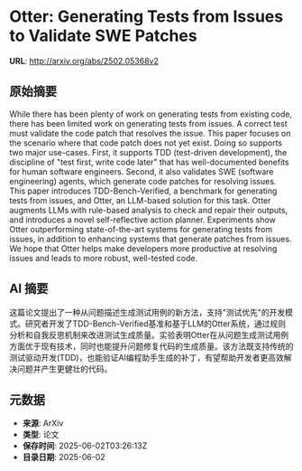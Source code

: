 # Otter: Generating Tests from Issues to Validate SWE Patches

**URL**: http://arxiv.org/abs/2502.05368v2

## 原始摘要

While there has been plenty of work on generating tests from existing code,
there has been limited work on generating tests from issues. A correct test
must validate the code patch that resolves the issue. This paper focuses on the
scenario where that code patch does not yet exist. Doing so supports two major
use-cases. First, it supports TDD (test-driven development), the discipline of
"test first, write code later" that has well-documented benefits for human
software engineers. Second, it also validates SWE (software engineering)
agents, which generate code patches for resolving issues. This paper introduces
TDD-Bench-Verified, a benchmark for generating tests from issues, and Otter, an
LLM-based solution for this task. Otter augments LLMs with rule-based analysis
to check and repair their outputs, and introduces a novel self-reflective
action planner. Experiments show Otter outperforming state-of-the-art systems
for generating tests from issues, in addition to enhancing systems that
generate patches from issues. We hope that Otter helps make developers more
productive at resolving issues and leads to more robust, well-tested code.


## AI 摘要

这篇论文提出了一种从问题描述生成测试用例的新方法，支持"测试优先"的开发模式。研究者开发了TDD-Bench-Verified基准和基于LLM的Otter系统，通过规则分析和自我反思机制来改进测试生成质量。实验表明Otter在从问题生成测试用例方面优于现有技术，同时也能提升问题修复代码的生成质量。该方法既支持传统的测试驱动开发(TDD)，也能验证AI编程助手生成的补丁，有望帮助开发者更高效解决问题并产生更健壮的代码。

## 元数据

- **来源**: ArXiv
- **类型**: 论文
- **保存时间**: 2025-06-02T03:26:13Z
- **目录日期**: 2025-06-02
